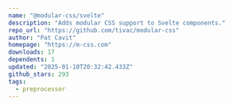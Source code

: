 ```yaml
---
name: "@modular-css/svelte"
description: "Adds modular CSS support to Svelte components."
repo_url: "https://github.com/tivac/modular-css"
author: "Pat Cavit"
homepage: "https://m-css.com"
downloads: 17
dependents: 1
updated: "2025-01-10T20:32:42.433Z"
github_stars: 293
tags: 
  - preprocessor
---
```

